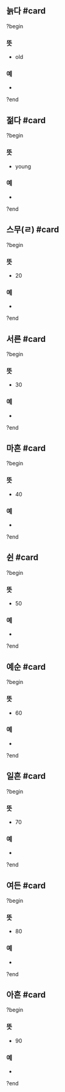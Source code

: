 ## 늙다 #card
?begin
### 뜻
- old
### 예
-
<!--SR:!2025-07-17,17,254-->
?end


## 젊다 #card
?begin
### 뜻
- young
### 예
-
<!--SR:!2025-07-20,5,236-->
?end


## 스무(ㄹ) #card
?begin
### 뜻
- 20
### 예
-
<!--SR:!2025-08-05,64,272-->
?end


## 서른 #card
?begin
### 뜻
- 30
### 예
-
?end


## 마흔 #card
?begin
### 뜻
- 40
### 예
-
<!--SR:!2025-09-02,52,254-->
?end


## 쉰 #card
?begin
### 뜻
- 50
### 예
-
<!--SR:!2025-07-31,31,274-->
?end


## 예순 #card
?begin
### 뜻
- 60
### 예
-
<!--SR:!2025-10-31,108,252-->
?end


## 일흔 #card
?begin
### 뜻
- 70
### 예
-
<!--SR:!2025-08-15,81,270-->
?end


## 여든 #card
?begin
### 뜻
- 80
### 예
-
?end


## 아흔 #card
?begin
### 뜻
- 90
### 예
-
?end

